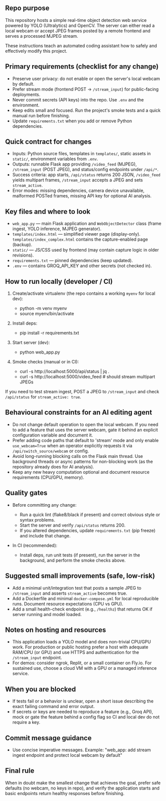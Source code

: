 ## Repo purpose

This repository hosts a simple real-time object detection web service powered by YOLO (Ultralytics) and OpenCV. The server can either read a local webcam or accept JPEG frames posted by a remote frontend and serves a processed MJPEG stream.

These instructions teach an automated coding assistant how to safely and effectively modify this project.

## Primary requirements (checklist for any change)

- Preserve user privacy: do not enable or open the server's local webcam by default.
- Prefer stream mode (frontend POST -> `/stream_input`) for public-facing deployments.
- Never commit secrets (API keys) into the repo. Use `.env` and the environment.
- Keep edits small and focused. Run the project's smoke tests and a quick manual run before finishing.
- Update `requirements.txt` when you add or remove Python dependencies.

## Quick contract for changes

- Inputs: Python source files, templates in `templates/`, static assets in `static/`, environment variables from `.env`.
- Outputs: runnable Flask app providing `/video_feed` (MJPEG), `/stream_input` (POST JPEG), and status/config endpoints under `/api/*`.
- Success criteria: app starts, `/api/status` returns 200 JSON, `/video_feed` yields multipart frames, `/stream_input` accepts a JPEG and sets `stream_active`.
- Error modes: missing dependencies, camera device unavailable, malformed POSTed frames, missing API key for optional AI analysis.

## Key files and where to look

- `web_app.py` — main Flask application and `WebObjectDetector` class (frame ingest, YOLO inference, MJPEG generator).
- `templates/index.html` — simplified viewer page (display-only). `templates/index_complex.html` contains the capture-enabled page (backup).
- `static/` — JS/CSS used by frontend (may contain capture logic in older revisions).
- `requirements.txt` — pinned dependencies (keep updated).
- `.env` — contains GROQ_API_KEY and other secrets (not checked in).

## How to run locally (developer / CI)

1. Create/activate virtualenv (the repo contains a working `myenv` for local dev):

   - python -m venv myenv
   - source myenv/bin/activate

2. Install deps:

   - pip install -r requirements.txt

3. Start server (dev):

   - python web_app.py

4. Smoke checks (manual or in CI):

   - curl -s http://localhost:5000/api/status | jq .
   - curl -s http://localhost:5000/video_feed  # should stream multipart JPEGs

If you need to test stream ingest, POST a JPEG to `/stream_input` and check `/api/status` for `stream_active: true`.

## Behavioural constraints for an AI editing agent

- Do not change default operation to open the local webcam. If you need to add a feature that uses the server webcam, gate it behind an explicit configuration variable and document it.
- Prefer adding code paths that default to 'stream' mode and only enable `use_webcam=True` when an operator explicitly requests it via `/api/switch_source/webcam` or config.
- Avoid long-running blocking calls on the Flask main thread. Use background threads or async patterns for non-blocking work (as the repository already does for AI analysis).
- Keep any new heavy computation optional and document resource requirements (CPU/GPU, memory).

## Quality gates

- Before committing any change:
  - Run a quick lint (flake8/black if present) and correct obvious style or syntax problems.
  - Start the server and verify `/api/status` returns 200.
  - If you altered dependencies, update `requirements.txt` (pip freeze) and include that change.

- In CI (recommended):
  - Install deps, run unit tests (if present), run the server in the background, and perform the smoke checks above.

## Suggested small improvements (safe, low-risk)

- Add a minimal unit/integration test that posts a sample JPEG to `/stream_input` and asserts `stream_active` becomes true.
- Add a Dockerfile and minimal `docker-compose.yml` for local reproducible runs. Document resource expectations (CPU vs GPU).
- Add a small health-check endpoint (e.g., `/healthz`) that returns OK if server running and model loaded.

## Notes on hosting and resources

- This application loads a YOLO model and does non-trivial CPU/GPU work. For production or public hosting prefer a host with adequate RAM/CPU (or GPU) and use HTTPS and authentication for the `/stream_input` endpoint.
- For demos: consider ngrok, Replit, or a small container on Fly.io. For sustained use, choose a cloud VM with a GPU or a managed inference service.

## When you are blocked

- If tests fail or a behavior is unclear, open a short issue describing the exact failing command and error output.
- If secrets or keys are needed to reproduce a feature (e.g., Groq API), mock or gate the feature behind a config flag so CI and local dev do not require a key.

## Commit message guidance

- Use concise imperative messages. Example: "web_app: add stream ingest endpoint and protect local webcam by default"

## Final rule

When in doubt make the smallest change that achieves the goal, prefer safe defaults (no webcam, no keys in repo), and verify the application starts and basic endpoints return healthy responses before finishing.
